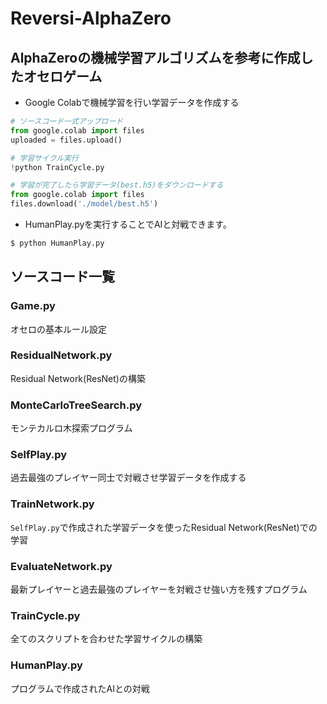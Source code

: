 # Reversi-AlphaZero
## AlphaZeroの機械学習アルゴリズムを参考に作成したオセロゲーム
  
* Google Colabで機械学習を行い学習データを作成する
```python
# ソースコード一式アップロード
from google.colab import files
uploaded = files.upload()

# 学習サイクル実行
!python TrainCycle.py

# 学習が完了したら学習データ(best.h5)をダウンロードする
from google.colab import files
files.download('./model/best.h5')
```

* HumanPlay.pyを実行することでAIと対戦できます。  
```bash
$ python HumanPlay.py
```
  
  
## ソースコード一覧 
### Game.py
オセロの基本ルール設定
### ResidualNetwork.py
Residual Network(ResNet)の構築
### MonteCarloTreeSearch.py
モンテカルロ木探索プログラム
### SelfPlay.py
過去最強のプレイヤー同士で対戦させ学習データを作成する
### TrainNetwork.py
`SelfPlay.py`で作成された学習データを使ったResidual Network(ResNet)での学習
### EvaluateNetwork.py
最新プレイヤーと過去最強のプレイヤーを対戦させ強い方を残すプログラム
### TrainCycle.py
全てのスクリプトを合わせた学習サイクルの構築
### HumanPlay.py
プログラムで作成されたAIとの対戦
